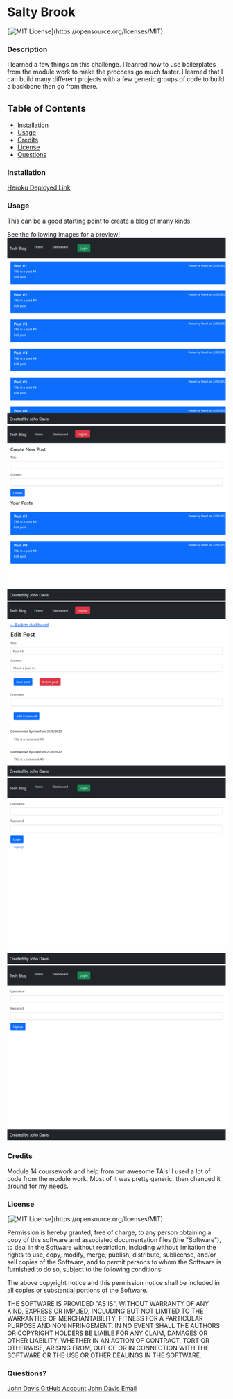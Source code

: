   # Salty Brook

  [![MIT License](https://img.shields.io/apm/l/atomic-design-ui.svg?)](https://opensource.org/licenses/MIT)

  ### Description 

  I learned a few things on this challenge. I leanred how to use boilerplates from the module work to make the proccess go much faster. I learned that I can build many different projects with a few generic groups of code to build a backbone then go from there. 

  ## Table of Contents

  * [Installation](#installation)
  * [Usage](#usage)
  * [Credits](#credits)
  * [License](#license)
  * [Questions](#questions)


  ### Installation

  [Heroku Deployed Link](https://tech-blog-92790.herokuapp.com/)

  ### Usage 

  This can be a good starting point to create a blog of many kinds.

  See the following images for a preview!
  ![Home Page](public/img/homepage.png)
  ![Dashboard Page](public/img/dashboard.png)
  ![Edit Page](public/img/edit.png)
  ![Login Page](public/img/login.png)
  ![Signup Page](public/img/signup.png)

  ### Credits
  
  Module 14 coursework and help from our awesome TA's! I used a lot of code from the module work. Most of it was pretty generic, then changed it around for my needs.

  ### License

  [![MIT License](https://img.shields.io/apm/l/atomic-design-ui.svg?)](https://opensource.org/licenses/MIT)

  Permission is hereby granted, free of charge, to any person obtaining a copy of this software and associated documentation files (the "Software"), to deal in the Software without restriction, including without limitation the rights to use, copy, modify, merge, publish, distribute, sublicense, and/or sell copies of the Software, and to permit persons to whom the Software is furnished to do so, subject to the following conditions:

  The above copyright notice and this permission notice shall be included in all copies or substantial portions of the Software.

  THE SOFTWARE IS PROVIDED "AS IS", WITHOUT WARRANTY OF ANY KIND, EXPRESS OR IMPLIED, INCLUDING BUT NOT LIMITED TO THE WARRANTIES OF MERCHANTABILITY, FITNESS FOR A PARTICULAR PURPOSE AND NONINFRINGEMENT. IN NO EVENT SHALL THE AUTHORS OR COPYRIGHT HOLDERS BE LIABLE FOR ANY CLAIM, DAMAGES OR OTHER LIABILITY, WHETHER IN AN ACTION OF CONTRACT, TORT OR OTHERWISE, ARISING FROM, OUT OF OR IN CONNECTION WITH THE SOFTWARE OR THE USE OR OTHER DEALINGS IN THE SOFTWARE.

  ### Questions?

  [John Davis GitHub Account](https://github.com/johndavis92790/)
  [John Davis Email](mailto:johndavis92790@gmail.com)